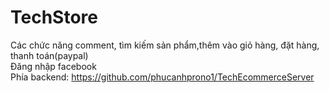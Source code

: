 # TechStore
Các chức năng comment, tìm kiếm sản phẩm,thêm vào giỏ hàng, đặt hàng, thanh toán(paypal)<br>
Đăng nhập facebook<br>
Phía backend: https://github.com/phucanhprono1/TechEcommerceServer<br>
